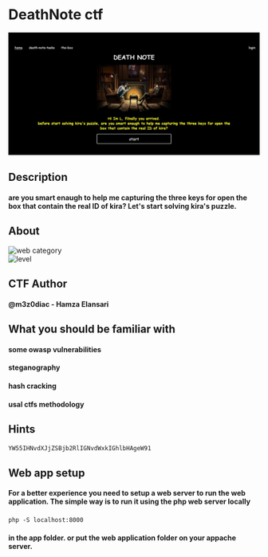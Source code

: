 # DeathNote ctf
![space box](https://raw.githubusercontent.com/hamza07-w/DeathNote/main/screen1.jpg)  

## Description
#### are you smart enaugh to help me capturing the three keys for open the box that contain the real ID of kira? Let's start solving kira's puzzle.

## About
![web category](https://img.shields.io/badge/category-WEB-blueviolet.svg)   
![level](https://img.shields.io/badge/level-Medium-blue.svg)

## CTF Author
#### @m3z0diac - Hamza Elansari

## What you should be familiar with
#### some owasp vulnerabilities
#### steganography 
#### hash cracking
#### usal ctfs methodology

## Hints
```
YW55IHNvdXJjZSBjb2RlIGNvdWxkIGhlbHAgeW91
```
## Web app setup

#### For a better experience you need to setup a web server to run the web application. The simple way is to run it using the php web server locally
```php -S localhost:8000```
#### in the app folder. or put the web application folder on your appache server.
